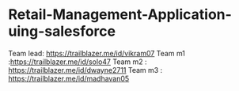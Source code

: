 # Retail-Management-Application-uing-salesforce

Team lead: https://trailblazer.me/id/vikram07
Team m1 :https://trailblazer.me/id/solo47
Team m2 : https://trailblazer.me/id/dwayne2711
Team m3 : https://trailblazer.me/id/madhavan05  

